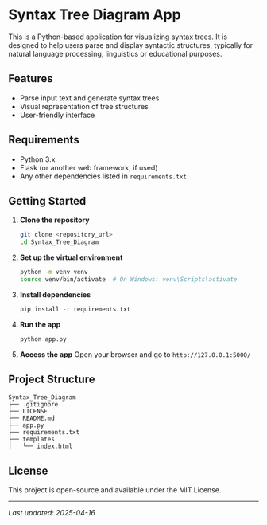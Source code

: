 # Syntax Tree Diagram App

This is a Python-based application for visualizing syntax trees. It is designed to help users parse and display syntactic structures, typically for natural language processing, linguistics or educational purposes.

## Features
- Parse input text and generate syntax trees
- Visual representation of tree structures
- User-friendly interface

## Requirements
- Python 3.x
- Flask (or another web framework, if used)
- Any other dependencies listed in `requirements.txt`

## Getting Started
1. **Clone the repository**
   ```bash
   git clone <repository_url>
   cd Syntax_Tree_Diagram
   ```
2. **Set up the virtual environment**
   ```bash
   python -m venv venv
   source venv/bin/activate  # On Windows: venv\Scripts\activate
   ```
3. **Install dependencies**
   ```bash
   pip install -r requirements.txt
   ```
4. **Run the app**
   ```bash
   python app.py
   ```
5. **Access the app**
   Open your browser and go to `http://127.0.0.1:5000/`

## Project Structure
```
Syntax_Tree_Diagram
├── .gitignore
├── LICENSE
├── README.md
├── app.py
├── requirements.txt
├── templates
│   └── index.html
```

## License
This project is open-source and available under the MIT License.

---
*Last updated: 2025-04-16*
